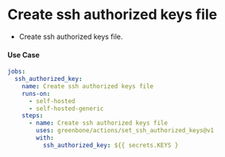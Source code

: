 # Create ssh authorized keys file

- Create ssh authorized keys file.

#### Use Case

```yaml
jobs:
  ssh_authorized_key:
    name: Create ssh authorized keys file
    runs-on:
      - self-hosted
      - self-hosted-generic
    steps:
      - name: Create ssh authorized keys file
        uses: greenbone/actions/set_ssh_authorized_keys@v1
        with:
          ssh_authorized_key: ${{ secrets.KEYS }
```


